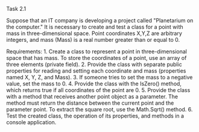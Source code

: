﻿Task 2.1

Suppose that an IT company is developing a project called "Planetarium on the computer." 
It is necessary to create and test a class for a point with mass in three-dimensional space. 
Point coordinates X,Y,Z are arbitrary integers, and mass (Mass) is a real number greater than or equal to 0.

Requirements:
	1. Create a class to represent a point in three-dimensional space that has mass. 
	To store the coordinates of a point, use an array of three elements (private field).
	2. Provide the class with separate public properties for reading and setting each coordinate and mass (properties named X, Y, Z, and Mass).
	3. If someone tries to set the mass to a negative value, set the mass to 0.
	4. Provide the class with the IsZero() method, which returns true if all coordinates of the point are 0.
	5. Provide the class with a method that receives another point object as a parameter. 
	The method must return the distance between the current point and the parameter point. To extract the square root, use the Math.Sqrt() method.
	6. Test the created class, the operation of its properties, and methods in a console application.